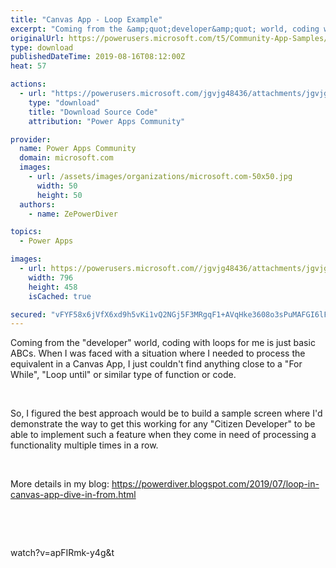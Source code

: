 ```yaml
---
title: "Canvas App - Loop Example"
excerpt: "Coming from the &amp;quot;developer&amp;quot; world, coding with loops for me is just basic ABCs. When I was faced with a situation where I needed to process"
originalUrl: https://powerusers.microsoft.com/t5/Community-App-Samples/Canvas-App-Loop-Example/td-p/342527
type: download
publishedDateTime: 2019-08-16T08:12:00Z
heat: 57

actions:
  - url: "https://powerusers.microsoft.com/jgvjg48436/attachments/jgvjg48436/AppFeedbackGallery/228/1/Loop%20Demo%20Canvas%20App.msapp"
    type: "download"
    title: "Download Source Code"
    attribution: "Power Apps Community"

provider:
  name: Power Apps Community
  domain: microsoft.com
  images:
    - url: /assets/images/organizations/microsoft.com-50x50.jpg
      width: 50
      height: 50
  authors:
    - name: ZePowerDiver

topics:
  - Power Apps

images:
  - url: https://powerusers.microsoft.com//jgvjg48436/attachments/jgvjg48436/AppFeedbackGallery/223/1/2019-07-26_11-04-39.png
    width: 796
    height: 458
    isCached: true

secured: "vFYF58x6jVfX6xd9h5vKi1vQ2NGj5F3MRgqF1+AVqHke3608o3sPuMAFGI6lFTbC1evGQgRBS3u55F1IWldWqX64ndRGDZcsGSUg0Cs0OyCkWbcniaxQ/EUhiuONPI54WxInjoAOjW1BaepbT0sYOroSdwxG85Rg58wXVy06hQ3wscBt2qB/xxxxJFhbqrq1y2T+87yX6EMaCISfJIbQ5/UJw7te+OiDphemvEVp6NwHxQwpTGdGyjvAyKo8hNXx48Dz7PUF8/fPI5TOgEhEeyzBYySD0QAAuB9ltEMWc5+VVr3104UDbzKuvUyT6unC0BXFurE4N5VC4rOuYb5OWkDNaVdRlzFo1I1YO1mCK45IKUivMaUrLIe2y0VhK125rVQNcT4++BzlWBoSxX/x9jdu0TohngdYssA/IR+VeYSHqQ7uInreXGMpPiuHW7sV;M95+3ccXKz4+ZFMlrgtRgA=="
---
```

<div><p>Coming from the "developer" world, coding with loops for me is just basic ABCs. When I was faced with a situation where I needed to process the equivalent in a Canvas App, I just couldn't find anything close to a "For While", "Loop until" or similar type of function or code.</p></div><div><p>&nbsp;</p></div><div><p>So, I figured the best approach would be to build a sample screen where I'd demonstrate the way to get this working for any "Citizen Developer" to be able to implement such a feature when they come in need of processing a functionality multiple times in a row.</p><p>&nbsp;</p><p>More details in my blog:&nbsp;<a href="https://powerdiver.blogspot.com/2019/07/loop-in-canvas-app-dive-in-from.html" target="_blank" rel="noopener nofollow noopener noreferrer">https://powerdiver.blogspot.com/2019/07/loop-in-canvas-app-dive-in-from.html</a></p><p>&nbsp;</p></div><p>&nbsp;</p><p><span class="videoUrl">watch?v=apFIRmk-y4g&amp;t</span></p>

